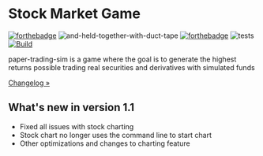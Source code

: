 # Stock Market Game

[![forthebadge](https://forthebadge.com/images/badges/made-with-python.svg)](https://forthebadge.com)
![and-held-together-with-duct-tape](https://github.com/KingRay171/paper-trading-sim/assets/33167191/03145542-8913-4c44-bad0-b1c4641c6860)
[![forthebadge](https://forthebadge.com/images/badges/powered-by-qt.svg)](https://forthebadge.com)
![tests](https://github.com/KingRay171/paper-trading-sim/actions/workflows/tests.yml/badge.svg)
[![Build](https://github.com/KingRay171/paper-trading-sim/actions/workflows/build.yml/badge.svg)](https://github.com/KingRay171/paper-trading-sim/actions/workflows/build.yml)


paper-trading-sim is a game where the goal is to generate the highest returns possible trading real securities and derivatives with simulated funds

[Changelog »](https://github.com/KingRay171/paper-trading-sim/blob/main/CHANGELOG.rst)

What's new in version 1.1
-------------------------
- Fixed all issues with stock charting
- Stock chart no longer uses the command line to start chart
- Other optimizations and changes to charting feature


